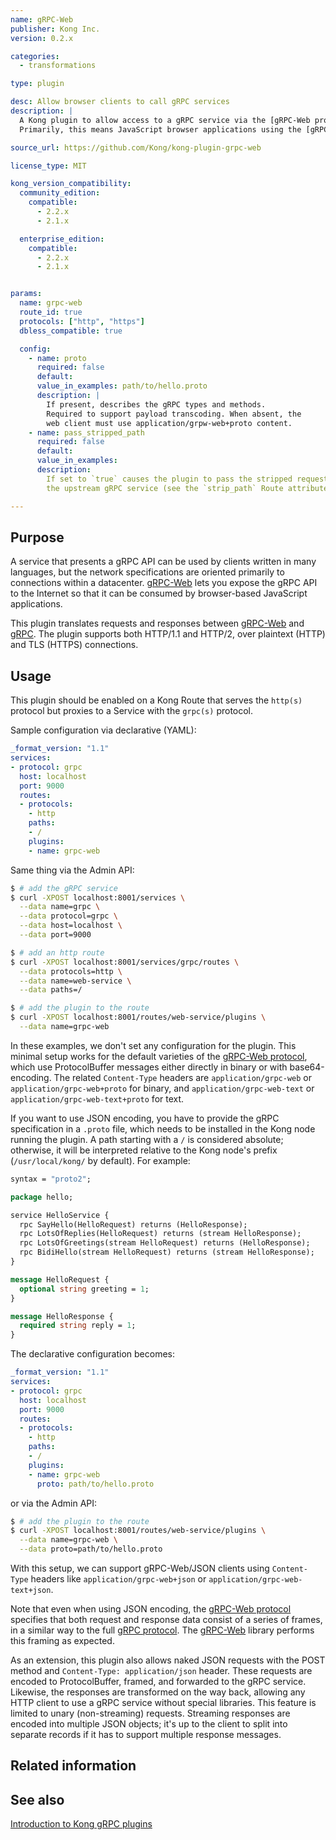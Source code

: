 ```yaml
---
name: gRPC-Web
publisher: Kong Inc.
version: 0.2.x

categories:
  - transformations

type: plugin

desc: Allow browser clients to call gRPC services
description: |
  A Kong plugin to allow access to a gRPC service via the [gRPC-Web protocol](https://github.com/grpc/grpc/blob/master/doc/PROTOCOL-WEB.md#protocol-differences-vs-grpc-over-http2).
  Primarily, this means JavaScript browser applications using the [gRPC-Web](https://github.com/grpc/grpc-web) library.

source_url: https://github.com/Kong/kong-plugin-grpc-web

license_type: MIT

kong_version_compatibility:
  community_edition:
    compatible:
      - 2.2.x
      - 2.1.x

  enterprise_edition:
    compatible:
      - 2.2.x
      - 2.1.x


params:
  name: grpc-web
  route_id: true
  protocols: ["http", "https"]
  dbless_compatible: true

  config:
    - name: proto
      required: false
      default:
      value_in_examples: path/to/hello.proto
      description: |
        If present, describes the gRPC types and methods.
        Required to support payload transcoding. When absent, the
        web client must use application/grpw-web+proto content.
    - name: pass_stripped_path
      required: false
      default:
      value_in_examples:
      description:
        If set to `true` causes the plugin to pass the stripped request path to
        the upstream gRPC service (see the `strip_path` Route attribute).

---
```


## Purpose

A service that presents a gRPC API can be used by clients written in many languages,
but the network specifications are oriented primarily to connections within a
datacenter. [gRPC-Web] lets you expose the gRPC API to the Internet so
that it can be consumed by browser-based JavaScript applications.

This plugin translates requests and responses between [gRPC-Web] and
[gRPC](https://github.com/grpc/grpc). The plugin supports both HTTP/1.1
and HTTP/2, over plaintext (HTTP) and TLS (HTTPS) connections.

## Usage

This plugin should be enabled on a Kong Route that serves the `http(s)` protocol
but proxies to a Service with the `grpc(s)` protocol.

Sample configuration via declarative (YAML):

```yaml
_format_version: "1.1"
services:
- protocol: grpc
  host: localhost
  port: 9000
  routes:
  - protocols:
    - http
    paths:
    - /
    plugins:
    - name: grpc-web
```

Same thing via the Admin API:

```bash
$ # add the gRPC service
$ curl -XPOST localhost:8001/services \
  --data name=grpc \
  --data protocol=grpc \
  --data host=localhost \
  --data port=9000

$ # add an http route
$ curl -XPOST localhost:8001/services/grpc/routes \
  --data protocols=http \
  --data name=web-service \
  --data paths=/

$ # add the plugin to the route
$ curl -XPOST localhost:8001/routes/web-service/plugins \
  --data name=grpc-web
```

In these examples, we don't set any configuration for the plugin.
This minimal setup works for the default varieties of the [gRPC-Web protocol],
which use ProtocolBuffer messages either directly in binary or with base64-encoding.
The related `Content-Type` headers are `application/grpc-web` or `application/grpc-web+proto`
for binary, and `application/grpc-web-text` or `application/grpc-web-text+proto` for text.

If you want to use JSON encoding, you have to provide the gRPC specification in
a `.proto` file, which needs to be installed in the Kong node running the plugin.
A path starting with a `/` is considered absolute; otherwise, it will be interpreted
relative to the Kong node's prefix (`/usr/local/kong/` by default). For example:

```protobuf
syntax = "proto2";

package hello;

service HelloService {
  rpc SayHello(HelloRequest) returns (HelloResponse);
  rpc LotsOfReplies(HelloRequest) returns (stream HelloResponse);
  rpc LotsOfGreetings(stream HelloRequest) returns (HelloResponse);
  rpc BidiHello(stream HelloRequest) returns (stream HelloResponse);
}

message HelloRequest {
  optional string greeting = 1;
}

message HelloResponse {
  required string reply = 1;
}
```

The declarative configuration becomes:

```yaml
_format_version: "1.1"
services:
- protocol: grpc
  host: localhost
  port: 9000
  routes:
  - protocols:
    - http
    paths:
    - /
    plugins:
    - name: grpc-web
      proto: path/to/hello.proto
```

or via the Admin API:

```bash
$ # add the plugin to the route
$ curl -XPOST localhost:8001/routes/web-service/plugins \
  --data name=grpc-web \
  --data proto=path/to/hello.proto
```

With this setup, we can support gRPC-Web/JSON clients using `Content-Type` headers
like `application/grpc-web+json` or `application/grpc-web-text+json`.

Note that even when using JSON encoding, the [gRPC-Web protocol] specifies that
both request and response data consist of a series of frames, in a similar way
to the full [gRPC protocol]. The [gRPC-Web] library performs this framing as expected.

As an extension, this plugin also allows naked JSON requests with the POST method and
`Content-Type: application/json` header. These requests are encoded to ProtocolBuffer,
framed, and forwarded to the gRPC service. Likewise, the responses are transformed
on the way back, allowing any HTTP client to use a gRPC service without special
libraries. This feature is limited to unary (non-streaming) requests. Streaming
responses are encoded into multiple JSON objects; it's up to the client to split into
separate records if it has to support multiple response messages.

## Related information
[Kong]: https://konghq.com
[gRPC protocol]: https://github.com/grpc/grpc
[gRPC-Web]: https://github.com/grpc/grpc-web
[gRPC-Web protocol]: https://github.com/grpc/grpc/blob/master/doc/PROTOCOL-WEB.md#protocol-differences-vs-grpc-over-http2
[lua-protobuf]: https://github.com/starwing/lua-protobuf
[lua-cjson]: https://github.com/openresty/lua-cjson
[lua-pack]: https://github.com/Kong/lua-pack

## See also

[Introduction to Kong gRPC plugins](/enterprise/2.1.x/plugins/grpc)

